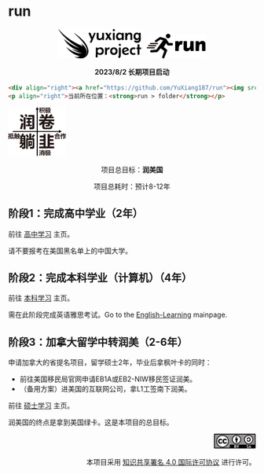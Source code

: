 # run

<p align="center"><img src="./assets/yxproj_logo.svg" alt="SVG Image" height="60">&nbsp&nbsp&nbsp<img src="./assets/run_logo.svg" alt="SVG Image" height="50"></p>
<p align="center"><strong>2023/8/2 长期项目启动</strong></p>

```html
<div align="right"><a href="https://github.com/YuXiang187/run"><img src="./assets/run_logo.svg" alt="SVG Image" height="50"></a></div>
<p align="right">当前所在位置：<strong>run > folder</strong></p>
```

<img src="./assets/young_analyse.svg" alt="SVG Image" height="100">
<p align="center">项目总目标：<strong>润美国</strong></p>
<p align="center">项目总耗时：预计8-12年</p>

## 阶段1：完成高中学业（2年）

前往 [高中学习](https://github.com/YuXiang187/run/blob/main/%E9%AB%98%E4%B8%AD/README.md) 主页。

请不要报考在美国黑名单上的中国大学。

## 阶段2：完成本科学业（计算机）（4年）

前往 [本科学习](https://github.com/YuXiang187/run/blob/main/%E6%9C%AC%E7%A7%91/README.md) 主页。

需在此阶段完成英语雅思考试。Go to the [English-Learning](https://github.com/YuXiang187/run/blob/main/English/README.md) mainpage.

## 阶段3：加拿大留学中转润美（2-6年）

申请加拿大的省提名项目，留学硕士2年，毕业后拿枫叶卡的同时：

* 前往美国移民局官网申请EB1A或EB2-NIW移民签证润美。
* （备用方案）进美国的互联网公司，拿L1工签南下润美。

前往 [硕士学习](https://github.com/YuXiang187/run/blob/main/%E7%A1%95%E5%A3%AB/README.md) 主页。

润美国的终点是拿到美国绿卡。这是本项目的总目标。

<div align="right"><a href="https://creativecommons.org/licenses/by-sa/4.0/deed.zh"><img src="./assets/license.svg" alt="SVG Image" height="30"></a></div>

<p align="right">本项目采用 <a href="https://creativecommons.org/licenses/by-sa/4.0/deed.zh">知识共享署名 4.0 国际许可协议</a> 进行许可。</p>